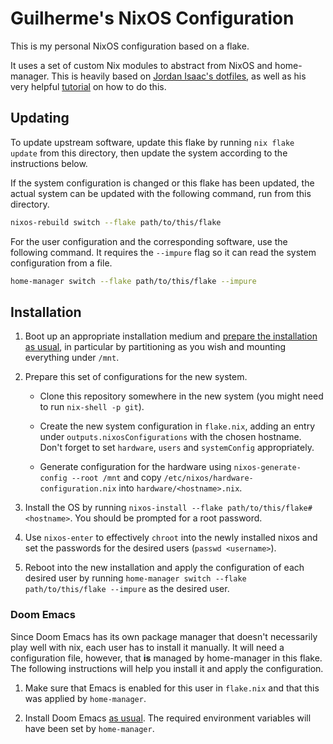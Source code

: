 # Guilherme's NixOS Configuration

This is my personal NixOS configuration based on a flake.


It uses a set of custom Nix modules to abstract from NixOS and home-manager.
This is heavily based on [Jordan Isaac's dotfiles](https://github.com/jordanisaacs/dotfiles), as well as his very helpful [tutorial](https://jdisaacs.com/blog/nixos-config/) on how to do this.

## Updating

To update upstream software, update this flake by running `nix flake update` from this directory, then update the system according to the instructions below.

If the system configuration is changed or this flake has been updated, the actual system can be updated with the following command, run from this directory.

```sh
nixos-rebuild switch --flake path/to/this/flake
```

For the user configuration and the corresponding software, use the following command.
It requires the `--impure` flag so it can read the system configuration from a file.

```sh
home-manager switch --flake path/to/this/flake --impure
```

## Installation

1. Boot up an appropriate installation medium and [prepare the installation as usual](https://nixos.org/manual/nixos/stable/index.html#sec-installation), in particular by partitioning as you wish and mounting everything under `/mnt`.

2. Prepare this set of configurations for the new system.

    - Clone this repository somewhere in the new system (you might need to run `nix-shell -p git`).

    - Create the new system configuration in `flake.nix`, adding an entry under `outputs.nixosConfigurations` with the chosen hostname.
      Don't forget to set `hardware`, `users` and `systemConfig` appropriately.

    - Generate configuration for the hardware using `nixos-generate-config --root /mnt` and copy `/etc/nixos/hardware-configuration.nix` into `hardware/<hostname>.nix`.


3. Install the OS by running `nixos-install --flake path/to/this/flake#<hostname>`. You should be prompted for a root password.

4. Use `nixos-enter` to effectively `chroot` into the newly installed nixos and set the passwords for the desired users (`passwd <username>`).

5. Reboot into the new installation and apply the configuration of each desired user by running `home-manager switch --flake path/to/this/flake --impure` as the desired user.

### Doom Emacs

Since Doom Emacs has its own package manager that doesn't necessarily play well with nix, each user has to install it manually.
It will need a configuration file, however, that **is** managed by home-manager in this flake.
The following instructions will help you install it and apply the configuration.

1. Make sure that Emacs is enabled for this user in `flake.nix` and that this was applied by `home-manager`.

2. Install Doom Emacs [as usual](https://github.com/doomemacs/doomemacs#install). The required environment variables will have been set by `home-manager`.
